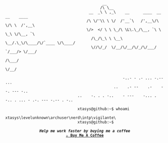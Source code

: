                                               __                                      
                                              /\ \__                                   
                                         __  _\ \ ,_\    __      ____  __  __    ____  
                                        /\ \/'\\ \ \/  /'__`\   /',__\/\ \/\ \  /',__\ 
                                        \/>  </ \ \ \_/\ \L\.\_/\__, `\ \ \_\ \/\__, `\
                                          /\_/\_\ \ \__\ \__/.\_\/\____/\/`____ \/\____/
                                          \//\/_/  \/__/\/__/\/_/\/___/  `/___/> \/___/ 
                                                                            /\___/      
                                                                            \/__/       

                                                        -..- - .- ... -.-- ...
                                                    ..    .- --    .-    --. --- -..                                     
                                    ..    -. . . -..    - ---    -... .    -.. . ... - .-. --- -.-- . -..

                                    xtasys@github:~$ whoami 
                                    xtasys\levelunknown\archuser\nerd\intp\vigilante\
                                    xtasys@github:~$ 



<p align="center">
<samp>
  <sup>
    <b>
    <i>Help me work faster by buying me a coffee</i>
    <br>
    <a href="https://buymeacoffee.com/xtasys">☕ Buy Me A Coffee</a> 
  </sup>
</samp>
</p>
  
  
  
